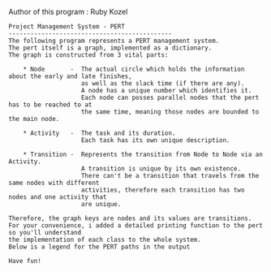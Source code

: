 
Author of this program :
Ruby Kozel

    Project Management System - PERT
    ---------------------------------------------
    The following program represents a PERT management system.
    The pert itself is a graph, implemented as a dictionary.
    The graph is constructed from 3 vital parts:

        * Node       -  The actual circle which holds the information about the early and late finishes,
                        as well as the slack time (if there are any).
                        A node has a unique number which identifies it.
                        Each node can posses parallel nodes that the pert has to be reached to at
                        the same time, meaning those nodes are bounded to the main node.

        * Activity   -  The task and its duration.
                        Each task has its own unique description.

        * Transition -  Represents the transition from Node to Node via an Activity.
                        A transition is unique by its own existence.
                        There can't be a transition that travels from the same nodes with different
                        activities, therefore each transition has two nodes and one activity that
                        are unique.

    Therefore, the graph keys are nodes and its values are transitions.
    For your convenience, i added a detailed printing function to the pert so you'll understand
    the implementation of each class to the whole system.
    Below is a legend for the PERT paths in the output
    
    Have fun!

